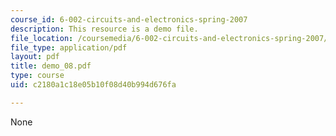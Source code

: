 ```yaml
---
course_id: 6-002-circuits-and-electronics-spring-2007
description: This resource is a demo file.
file_location: /coursemedia/6-002-circuits-and-electronics-spring-2007/c2180a1c18e05b10f08d40b994d676fa_demo_08.pdf
file_type: application/pdf
layout: pdf
title: demo_08.pdf
type: course
uid: c2180a1c18e05b10f08d40b994d676fa

---
```

None